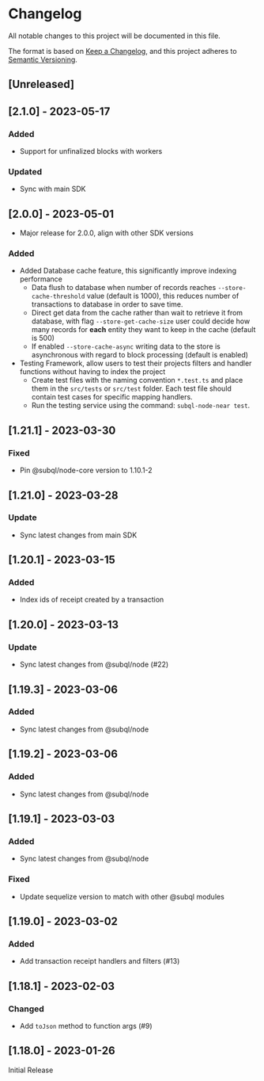 # Changelog
All notable changes to this project will be documented in this file.

The format is based on [Keep a Changelog](https://keepachangelog.com/en/1.0.0/),
and this project adheres to [Semantic Versioning](https://semver.org/spec/v2.0.0.html).

## [Unreleased]

## [2.1.0] - 2023-05-17
### Added
- Support for unfinalized blocks with workers
### Updated
- Sync with main SDK

## [2.0.0] - 2023-05-01
- Major release for 2.0.0, align with other SDK versions
### Added
- Added Database cache feature, this significantly improve indexing performance
  - Data flush to database when number of records reaches `--store-cache-threshold` value (default is 1000), this reduces number of transactions to database in order to save time.
  - Direct get data from the cache rather than wait to retrieve it from database, with flag `--store-get-cache-size` user could decide how many records for **each** entity they want to keep in the cache (default is 500)
  - If enabled `--store-cache-async` writing data to the store is asynchronous with regard to block processing (default is enabled)
- Testing Framework, allow users to test their projects filters and handler functions without having to index the project
  - Create test files with the naming convention `*.test.ts` and place them in the `src/tests` or `src/test` folder. Each test file should contain test cases for specific mapping handlers.
  - Run the testing service using the command: `subql-node-near test`.

## [1.21.1] - 2023-03-30
### Fixed
- Pin @subql/node-core  version to 1.10.1-2

## [1.21.0] - 2023-03-28
### Update
- Sync latest changes from main SDK

## [1.20.1] - 2023-03-15
### Added
- Index ids of receipt created by a transaction

## [1.20.0] - 2023-03-13
### Update
- Sync latest changes from @subql/node (#22)

## [1.19.3] - 2023-03-06
### Added
- Sync latest changes from @subql/node

## [1.19.2] - 2023-03-06
### Added
- Sync latest changes from @subql/node

## [1.19.1] - 2023-03-03
### Added
- Sync latest changes from @subql/node

### Fixed
- Update sequelize version to match with other @subql modules 

## [1.19.0] - 2023-03-02
### Added
- Add transaction receipt handlers and filters (#13)

## [1.18.1] - 2023-02-03
### Changed
- Add `toJson` method to function args (#9)

## [1.18.0] - 2023-01-26

Initial Release

